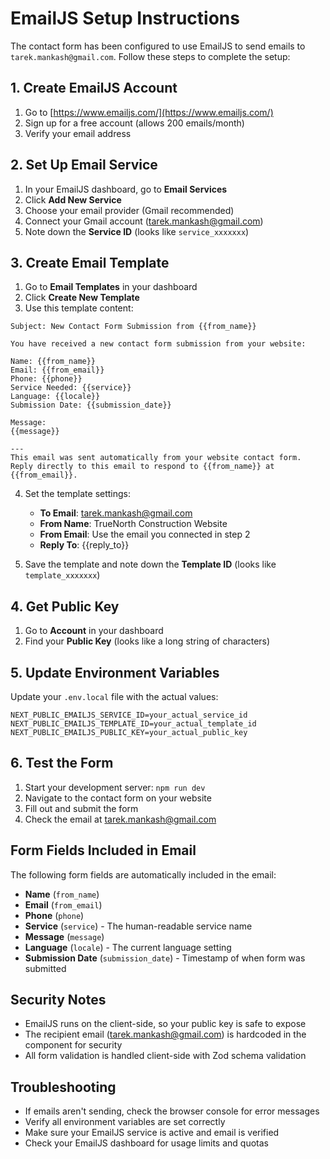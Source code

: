 # EmailJS Setup Instructions

The contact form has been configured to use EmailJS to send emails to `tarek.mankash@gmail.com`. Follow these steps to complete the setup:

## 1. Create EmailJS Account

1. Go to [https://www.emailjs.com/](https://www.emailjs.com/)
2. Sign up for a free account (allows 200 emails/month)
3. Verify your email address

## 2. Set Up Email Service

1. In your EmailJS dashboard, go to **Email Services**
2. Click **Add New Service**
3. Choose your email provider (Gmail recommended)
4. Connect your Gmail account (tarek.mankash@gmail.com)
5. Note down the **Service ID** (looks like `service_xxxxxxx`)

## 3. Create Email Template

1. Go to **Email Templates** in your dashboard
2. Click **Create New Template**
3. Use this template content:

```
Subject: New Contact Form Submission from {{from_name}}

You have received a new contact form submission from your website:

Name: {{from_name}}
Email: {{from_email}}
Phone: {{phone}}
Service Needed: {{service}}
Language: {{locale}}
Submission Date: {{submission_date}}

Message:
{{message}}

---
This email was sent automatically from your website contact form.
Reply directly to this email to respond to {{from_name}} at {{from_email}}.
```

4. Set the template settings:
   - **To Email**: tarek.mankash@gmail.com
   - **From Name**: TrueNorth Construction Website
   - **From Email**: Use the email you connected in step 2
   - **Reply To**: {{reply_to}}

5. Save the template and note down the **Template ID** (looks like `template_xxxxxxx`)

## 4. Get Public Key

1. Go to **Account** in your dashboard
2. Find your **Public Key** (looks like a long string of characters)

## 5. Update Environment Variables

Update your `.env.local` file with the actual values:

```env
NEXT_PUBLIC_EMAILJS_SERVICE_ID=your_actual_service_id
NEXT_PUBLIC_EMAILJS_TEMPLATE_ID=your_actual_template_id
NEXT_PUBLIC_EMAILJS_PUBLIC_KEY=your_actual_public_key
```

## 6. Test the Form

1. Start your development server: `npm run dev`
2. Navigate to the contact form on your website
3. Fill out and submit the form
4. Check the email at tarek.mankash@gmail.com

## Form Fields Included in Email

The following form fields are automatically included in the email:

- **Name** (`from_name`)
- **Email** (`from_email`)
- **Phone** (`phone`)
- **Service** (`service`) - The human-readable service name
- **Message** (`message`)
- **Language** (`locale`) - The current language setting
- **Submission Date** (`submission_date`) - Timestamp of when form was submitted

## Security Notes

- EmailJS runs on the client-side, so your public key is safe to expose
- The recipient email (tarek.mankash@gmail.com) is hardcoded in the component for security
- All form validation is handled client-side with Zod schema validation

## Troubleshooting

- If emails aren't sending, check the browser console for error messages
- Verify all environment variables are set correctly
- Make sure your EmailJS service is active and email is verified
- Check your EmailJS dashboard for usage limits and quotas
